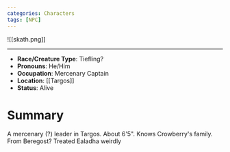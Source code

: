 ```yaml
---
categories: Characters
tags: [NPC]
---
```


![[skath.png]]

---

- **Race/Creature Type**: Tiefling?
- **Pronouns**:  He/Him
- **Occupation**: Mercenary Captain
- **Location**: [[Targos]]
- **Status**: Alive

# Summary
A mercenary (?) leader in Targos. About 6'5". Knows Crowberry's family. From Beregost? Treated Ealadha weirdly